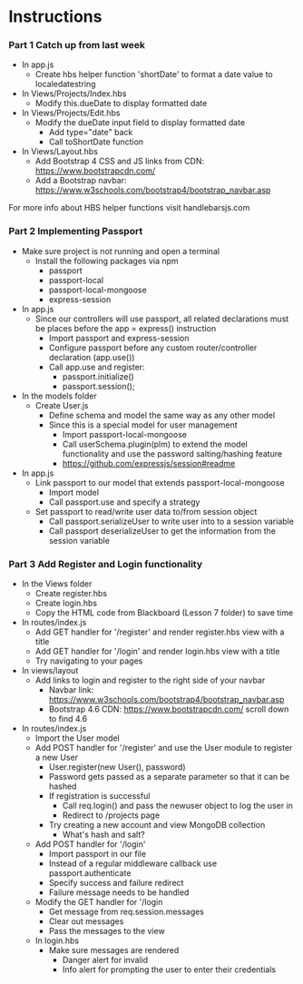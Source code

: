 # Instructions

### Part 1 Catch up from last week

- In app.js
    - Create hbs helper function 'shortDate' to format a date value to localedatestring
- In Views/Projects/Index.hbs
    - Modify this.dueDate to display formatted date
- In Views/Projects/Edit.hbs
    - Modify the dueDate input field to display formatted date
        - Add type="date" back
        - Call toShortDate function
- In Views/Layout.hbs
    - Add Bootstrap 4 CSS and JS links from CDN: https://www.bootstrapcdn.com/
    - Add a Bootstrap navbar: https://www.w3schools.com/bootstrap4/bootstrap_navbar.asp

For more info about HBS helper functions visit handlebarsjs.com

### Part 2 Implementing Passport

- Make sure project is not running and open a terminal
    - Install the following packages via npm
        - passport
        - passport-local
        - passport-local-mongoose
        - express-session
- In app.js
    - Since our controllers will use passport, all related declarations must be places before the app = express() instruction
        - Import passport and express-session
        - Configure passport before any custom router/controller declaration (app.use())
        - Call app.use and register:
            - passport.initialize()
            - passport.session();
- In the models folder
    - Create User.js
        - Define schema and model the same way as any other model
        - Since this is a special model for user management
            - Import passport-local-mongoose
            - Call userSchema.plugin(plm) to extend the model functionality and use the password salting/hashing feature
            - https://github.com/expressjs/session#readme
- In app.js
    - Link passport to our model that extends passport-local-mongoose
        - Import model
        - Call passport.use and specify a strategy
    - Set passport to read/write user data to/from session object
        - Call passport.serializeUser to write user into to a session variable
        - Call passport deserializeUser to get the information from the session variable
            
### Part 3 Add Register and Login functionality

- In the Views folder
    - Create register.hbs
    - Create login.hbs
    - Copy the HTML code from Blackboard (Lesson 7 folder) to save time
- In routes/index.js
    - Add GET handler for '/register' and render register.hbs view with a title
    - Add GET handler for '/login' and render login.hbs view with a title
    - Try navigating to your pages
- In views/layout
    - Add links to login and register to the right side of your navbar
        - Navbar link: https://www.w3schools.com/bootstrap4/bootstrap_navbar.asp
        - Bootstrap 4.6 CDN: https://www.bootstrapcdn.com/ scroll down to find 4.6
- In routes/index.js
    - Import the User model
    - Add POST handler for '/register' and use the User module to register a new User
        - User.register(new User(), password)
        - Password gets passed as a separate parameter so that it can be hashed
        - If registration is successful
            - Call req.login() and pass the newuser object to log the user in
            - Redirect to /projects page
        - Try creating a new account and view MongoDB collection
            - What's hash and salt?
    - Add POST handler for '/login'
        - Import passport in our file
        - Instead of a regular middleware callback use passport.authenticate
        - Specify success and failure redirect
        - Failure message needs to be handled
    - Modify the GET handler for '/login
        - Get message from req.session.messages
        - Clear out messages
        - Pass the messages to the view
    - In login.hbs
        - Make sure messages are rendered
            - Danger alert for invalid
            - Info alert for prompting the user to enter their credentials